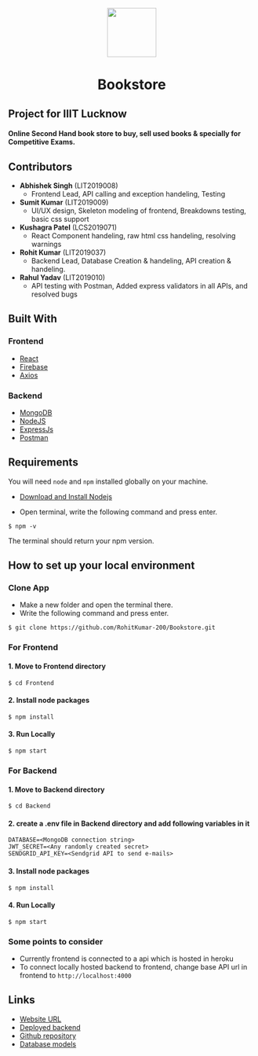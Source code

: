 <p align="center">
  <img src="https://raw.githubusercontent.com/Bookshlf-in/Website/main/public/images/smallLogo.png" width="100px" />
  <h1 align="center">Bookstore</h1>
</p>

## Project for IIIT Lucknow
#### Online Second Hand book store to buy, sell used books & specially for Competitive Exams.

## Contributors

- **Abhishek Singh** (LIT2019008)
  - Frontend Lead, API calling and exception handeling, Testing
- **Sumit Kumar** (LIT2019009)
  - UI/UX design, Skeleton modeling of frontend, Breakdowns testing, basic css support
- **Kushagra Patel** (LCS2019071)
  - React Component handeling, raw html css handeling, resolving warnings
- **Rohit Kumar** (LIT2019037)
  - Backend Lead, Database Creation & handeling, API creation & handeling.
- **Rahul Yadav** (LIT2019010)
  - API testing with Postman, Added express validators in all APIs, and resolved bugs

## Built With

### Frontend
- [React](https://reactjs.org)
- [Firebase](https://firebase.google.com/)
- [Axios](https://axios-http.com/docs/intro)

### Backend
- [MongoDB](https://www.mongodb.com/)
- [NodeJS](https://nodejs.org/en/)
- [ExpressJs](https://expressjs.com/)
- [Postman](https://www.postman.com/)

## Requirements

You will need `node` and `npm` installed globally on your machine.

- [Download and Install Nodejs](https://nodejs.org/en/download/)

- Open terminal, write the following command and press enter.

```
$ npm -v
```

The terminal should return your npm version.

## How to set up your local environment

### Clone App

- Make a new folder and open the terminal there.
- Write the following command and press enter.

```
$ git clone https://github.com/RohitKumar-200/Bookstore.git
```

### For Frontend

#### 1. Move to Frontend directory

```
$ cd Frontend
```

#### 2. Install node packages

```
$ npm install
```

#### 3. Run Locally

```
$ npm start
```

### For Backend

#### 1. Move to Backend directory

```
$ cd Backend
```

#### 2. create a .env file in Backend directory and add following variables in it

```
DATABASE=<MongoDB connection string>
JWT_SECRET=<Any randomly created secret>
SENDGRID_API_KEY=<Sendgrid API to send e-mails>
```

#### 3. Install node packages

```
$ npm install
```

#### 4. Run Locally

```
$ npm start
```

### Some points to consider

- Currently frontend is connected to a api which is hosted in heroku
- To connect locally hosted backend to frontend, change base API url in frontend to `http://localhost:4000`

## Links

* [Website URL](https://bookstore-in.web.app/)
* [Deployed backend](http://bookstore-in.herokuapp.com/)
* [Github repository](https://github.com/RohitKumar-200/Bookstore)
* [Database models](https://whimsical.com/database-9wXQGVEwVbm8UMYrUFGQsw)
